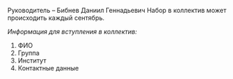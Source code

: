 Руководитель – Бибнев Даниил Геннадьевич
Набор в коллектив может происходить каждый сентябрь.

_Информация для вступления в коллектив:_
1. ФИО
2. Группа
3. Институт
4. Контактные данные

